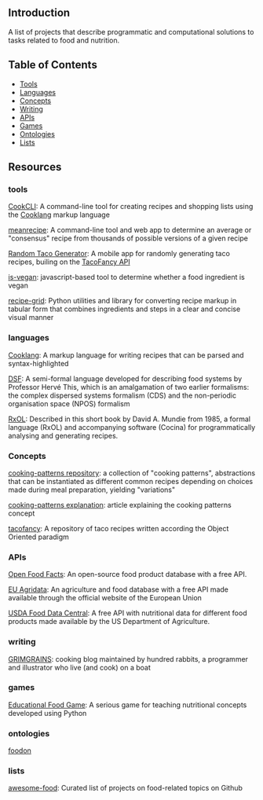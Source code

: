Introduction
------------

A list of projects that describe programmatic and computational 
solutions to tasks related to food and nutrition.

Table of Contents
-----------------

- [Tools](#tools)
- [Languages](#languages)
- [Concepts](#concepts)
- [Writing](#writing)
- [APIs](#apis)
- [Games](#games)
- [Ontologies](#ontologies)
- [Lists](#lists)

Resources
-------

### tools

[CookCLI](https://github.com/cooklang/CookCLI): A command-line tool
for creating recipes and shopping lists using the 
[Cooklang](https://github.com/cooklang/spec) markup language

[meanrecipe](https://github.com/schollz/meanrecipe): A command-line 
tool and web app to determine an average or "consensus" recipe from 
thousands of possible versions of a given recipe

[Random Taco Generator](https://play.google.com/store/apps/details?id=com.doopstudio.randomtacomaker&hl=en_IE&gl=US): 
A mobile app for randomly generating taco recipes, builing on the 
[TacoFancy API](https://github.com/sinker/tacofancy)

[is-vegan](https://github.com/hmontazeri/is-vegan): javascript-based 
tool to determine whether a food ingredient is vegan 

[recipe-grid](https://github.com/mossblaser/recipe_grid): Python 
utilities and library for converting recipe markup in tabular form 
that combines ingredients and steps in a clear and concise visual 
manner

### languages

[Cooklang](https://github.com/cooklang/spec): A markup language for 
writing recipes that can be parsed and syntax-highlighted

[DSF](http://www2.agroparistech.fr/IMG/pdf/Two_formalisms_for_IJP_revised.pdf): 
A semi-formal language developed for describing food systems by 
Professor Hervé This, which is an amalgamation of two earlier 
formalisms: the complex dispersed systems formalism (CDS) and the 
non-periodic organisation space (NPOS) formalism

[RxOL](http://diyhpl.us/~bryan/papers2/CompCook.html): Described in 
this short book by David A. Mundie from 1985, a formal language 
(RxOL) and accompanying software (Cocina) for programmatically 
analysing and generating recipes.

### Concepts

[cooking-patterns repository](https://github.com/appplemac/cooking-patterns): 
a collection of "cooking patterns", abstractions that can be 
instantiated as different common recipes depending on choices made 
during meal preparation, yielding "variations"

[cooking-patterns explanation](https://alexey.ch/post/2015/02/cooking-patterns/): 
article explaining the cooking patterns concept

[tacofancy](https://github.com/sinker/tacofancy): A repository of 
taco recipes written according the Object Oriented paradigm

### APIs

[Open Food Facts](https://openfoodfacts.github.io/api-documentation/):
An open-source food product database with a free API.

[EU Agridata](https://agridata.ec.europa.eu/extensions/DataPortal/API_Documentation.html): 
An agriculture and food database with a free API made available through
the official website of the European Union

[USDA Food Data Central](https://fdc.nal.usda.gov/api-guide.html): 
A free API with nutritional data for different food products made
available by the US Department of Agriculture.

### writing 

[GRIMGRAINS](https://grimgrains.com/site/home.html): cooking blog 
maintained by hundred rabbits, a programmer and illustrator who live 
(and cook) on a boat 

### games

[Educational Food Game](https://github.com/begalv/Educational-Food-Game): 
A serious game for teaching nutritional concepts developed using Python

### ontologies

[foodon](https://github.com/FoodOntology/foodon)

### lists

[awesome-food](https://github.com/jzarca01/awesome-food): Curated list 
of projects on food-related topics on Github 
